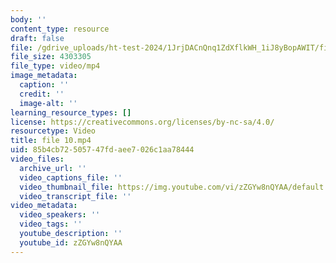 ```yaml
---
body: ''
content_type: resource
draft: false
file: /gdrive_uploads/ht-test-2024/1JrjDACnQnq1ZdXflkWH_1iJ8yBopAWIT/file-10.mp4
file_size: 4303305
file_type: video/mp4
image_metadata:
  caption: ''
  credit: ''
  image-alt: ''
learning_resource_types: []
license: https://creativecommons.org/licenses/by-nc-sa/4.0/
resourcetype: Video
title: file 10.mp4
uid: 85b4cb72-5057-47fd-aee7-026c1aa78444
video_files:
  archive_url: ''
  video_captions_file: ''
  video_thumbnail_file: https://img.youtube.com/vi/zZGYw8nQYAA/default.jpg
  video_transcript_file: ''
video_metadata:
  video_speakers: ''
  video_tags: ''
  youtube_description: ''
  youtube_id: zZGYw8nQYAA
---
```

